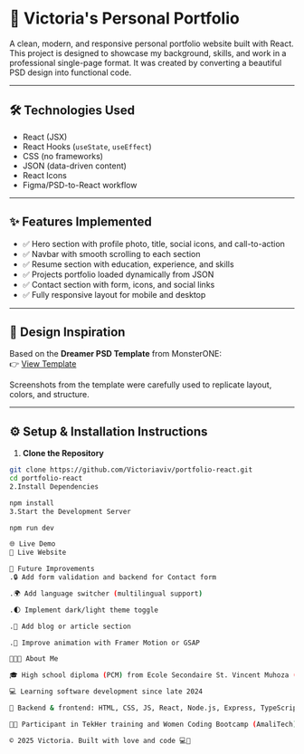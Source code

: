 # 💼 Victoria's Personal Portfolio

A clean, modern, and responsive personal portfolio website built with React. This project is designed to showcase my background, skills, and work in a professional single-page format. It was created by converting a beautiful PSD design into functional code.

---

## 🛠️ Technologies Used

- React (JSX)
- React Hooks (`useState`, `useEffect`)
- CSS (no frameworks)
- JSON (data-driven content)
- React Icons
- Figma/PSD-to-React workflow

---

## ✨ Features Implemented

- ✅ Hero section with profile photo, title, social icons, and call-to-action
- ✅ Navbar with smooth scrolling to each section
- ✅ Resume section with education, experience, and skills
- ✅ Projects portfolio loaded dynamically from JSON
- ✅ Contact section with form, icons, and social links
- ✅ Fully responsive layout for mobile and desktop

---

## 🎨 Design Inspiration

Based on the **Dreamer PSD Template** from MonsterONE:  
👉 [View Template]([https://monsterone.com/psd-templates/personal-portfolio-cv-psd-template-o351747/](https://monsterone.com/psd-templates/personal-portfolio-cv-psd-template-o351747/?aff=tmfrog))

Screenshots from the template were carefully used to replicate layout, colors, and structure.

---

## ⚙️ Setup & Installation Instructions

1. **Clone the Repository**

```bash
git clone https://github.com/Victoriaviv/portfolio-react.git
cd portfolio-react
2.Install Dependencies

npm install
3.Start the Development Server

npm run dev

🌐 Live Demo
🔗 Live Website

🚀 Future Improvements
.🔒 Add form validation and backend for Contact form

.🌍 Add language switcher (multilingual support)

.🌓 Implement dark/light theme toggle

.🧩 Add blog or article section

.🎯 Improve animation with Framer Motion or GSAP

👩🏽‍💻 About Me

🎓 High school diploma (PCM) from Ecole Secondaire St. Vincent Muhoza (2021–2024)

💻 Learning software development since late 2024

🔧 Backend & frontend: HTML, CSS, JS, React, Node.js, Express, TypeScript, MongoDB, PostgreSQL

👩‍🎓 Participant in TekHer training and Women Coding Bootcamp (AmaliTech)

© 2025 Victoria. Built with love and code 💻💖






